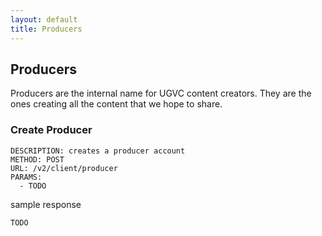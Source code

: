 ```yaml
---
layout: default
title: Producers
---
```


## Producers

Producers are the internal name for UGVC content creators. They are the ones creating all the content that we hope to share.

### Create Producer

    DESCRIPTION: creates a producer account
    METHOD: POST
    URL: /v2/client/producer
    PARAMS:
      - TODO

sample response

    TODO